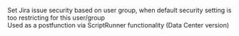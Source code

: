 Set Jira issue security based on user group, when default security setting is too restricting for this user/group   
Used as a postfunction via ScriptRunner functionality (Data Center version)